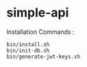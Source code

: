# simple-api

Installation Commands : 
```
bin/install.sh
bin/init-db.sh
bin/generate-jwt-keys.sh
```
